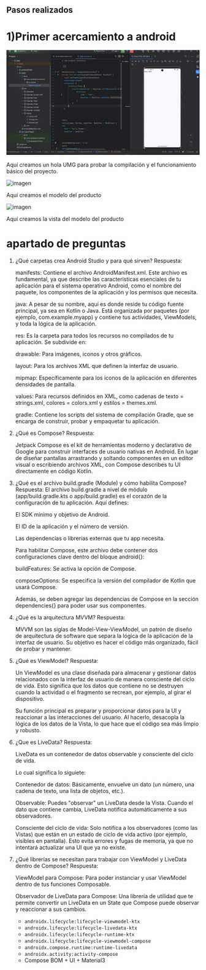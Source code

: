## Pasos realizados
# 1)Primer acercamiento a android

![imagen](docs/image/Primer%20acercamiento.jpeg)

Aquí creamos un hola UMG para probar la compilación y el funcionamiento básico  del proyecto.

![imagen](docs/image/Creación%20del%20modelo%20producto.png)

Aquí creamos el modelo del producto

![imagen](docs/image/Creación%20de%20la%20vista%20del%20modelo%20producto.png)

Aquí creamos la vista del modelo del producto

# apartado de preguntas
1.  ¿Qué carpetas crea Android Studio y para qué sirven?
    Respuesta: 

    manifests: Contiene el archivo AndroidManifest.xml. Este archivo es fundamental, ya que describe las características esenciales de tu aplicación para el sistema operativo Android, como el nombre del paquete, los componentes de la aplicación y los permisos que necesita.

    java: A pesar de su nombre, aquí es donde reside tu código fuente principal, ya sea en Kotlin o Java. Está organizada por paquetes (por ejemplo, com.example.myapp) y contiene tus actividades, ViewModels, y toda la lógica de la aplicación.

    res: Es la carpeta para todos los recursos no compilados de tu aplicación. Se subdivide en:

    drawable: Para imágenes, iconos y otros gráficos.

    layout: Para los archivos XML que definen la interfaz de usuario.

    mipmap: Específicamente para los iconos de la aplicación en diferentes densidades de pantalla.

    values: Para recursos definidos en XML, como cadenas de texto = strings.xml, colores = colors.xml y estilos = themes.xml.

    gradle: Contiene los scripts del sistema de compilación Gradle, que se encarga de construir, probar y empaquetar tu aplicación.

2. ¿Qué es Compose?
    Respuesta: 

    Jetpack Compose es el kit de herramientas moderno y declarativo de Google para construir interfaces de usuario nativas en Android. En lugar de diseñar pantallas arrastrando y soltando componentes en un editor visual o escribiendo archivos XML, con Compose describes tu UI directamente en código Kotlin.
    
3. ¿Qué es el archivo build.gradle (Module) y cómo habilita Compose?
    Respuesta: 
    El archivo build.gradle a nivel de módulo (app/build.gradle.kts o app/build.gradle) es el corazón de la configuración de tu aplicación. Aquí defines:

    El SDK mínimo y objetivo de Android.

    El ID de la aplicación y el número de versión.

    Las dependencias o librerías externas que tu app necesita.

    Para habilitar Compose, este archivo debe contener dos configuraciones clave dentro del bloque android{}:

    buildFeatures: Se activa la opción de Compose.

    composeOptions: Se especifica la versión del compilador de Kotlin que usará Compose.

    Además, se deben agregar las dependencias de Compose en la sección dependencies{} para poder usar sus componentes.

4. ¿Qué es la arquitectura MVVM?
    Respuesta: 

    MVVM son las siglas de Model-View-ViewModel, un patrón de diseño de arquitectura de software que separa la lógica de la aplicación de la interfaz de usuario. Su objetivo es hacer el código más organizado, fácil de probar y mantener.

5. ¿Qué es ViewModel?
    Respuesta: 

    Un ViewModel es una clase diseñada para almacenar y gestionar datos relacionados con la interfaz de usuario de manera consciente del ciclo de vida. Esto significa que los datos que contiene no se destruyen cuando la actividad o el fragmento se recrean, por ejemplo, al girar el dispositivo.

    Su función principal es preparar y proporcionar datos para la UI y reaccionar a las interacciones del usuario. Al hacerlo, desacopla la lógica de los datos de la Vista, lo que hace que el código sea más limpio y robusto.

6. ¿Que es LiveData?
    Respuesta: 

    LiveData es un contenedor de datos observable y consciente del ciclo de vida.
    
    Lo cual significa lo siguiete:

    Contenedor de datos: Básicamente, envuelve un dato (un número, una cadena de texto, una lista de objetos, etc.).

    Observable: Puedes "observar" un LiveData desde la Vista. Cuando el dato que contiene cambia, LiveData notifica automáticamente a sus observadores.

    Consciente del ciclo de vida: Solo notifica a los observadores (como las Vistas) que están en un estado de ciclo de vida activo (por ejemplo, visibles en pantalla). Esto evita errores y fugas de memoria, ya que no intentará actualizar una UI que ya no existe.

7. ¿Qué librerías se necesitan para trabajar con ViewModel y LiveData dentro de Compose?
    Respuesta: 

    ViewModel para Compose: Para poder instanciar y usar ViewModel dentro de tus funciones Composable.

    Observador de LiveData para Compose: Una librería de utilidad que te permite convertir un LiveData en un State<T> que Compose puede observar y reaccionar a sus cambios.

    -   `androidx.lifecycle:lifecycle-viewmodel-ktx`
    -   `androidx.lifecycle:lifecycle-livedata-ktx`
    -   `androidx.lifecycle:lifecycle-runtime-ktx`
    -   `androidx.lifecycle:lifecycle-viewmodel-compose`
    -   `androidx.compose.runtime:runtime-livedata`
    -   `androidx.activity:activity-compose`
    -   Compose BOM + UI + Material3